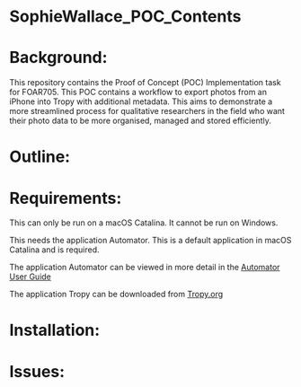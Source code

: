# SophieWallace_POC_Contents
# Background:
This repository contains the Proof of Concept (POC) Implementation task for FOAR705. This POC contains a workflow to export photos from an iPhone into Tropy with additional metadata. This aims to demonstrate a more streamlined process for qualitative researchers in the field who want their photo data to be more organised, managed and stored efficiently. 
# Outline:


# Requirements:
This can only be run on a macOS Catalina. It cannot be run on Windows. 

This needs the application Automator. This is a default application in macOS Catalina and is required. 

The application Automator can be viewed in more detail in the [Automator User Guide](https://support.apple.com/en-au/guide/automator/welcome/mac)

The application Tropy can be downloaded from [Tropy.org](https://tropy.org/)

# Installation:

# Issues:
